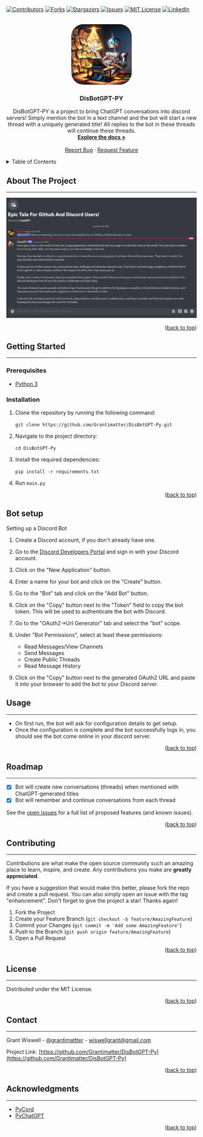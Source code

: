 <!-- Improved compatibility of back to top link: See: https://github.com/othneildrew/Best-README-Template/pull/73 -->
<a name="readme-top"></a>

<!-- PROJECT SHIELDS -->
<!--
*** I'm using markdown "reference style" links for readability.
*** Reference links are enclosed in brackets [ ] instead of parentheses ( ).
*** See the bottom of this document for the declaration of the reference variables
*** for contributors-url, forks-url, etc. This is an optional, concise syntax you may use.
*** https://www.markdownguide.org/basic-syntax/#reference-style-links
-->
[![Contributors][contributors-shield]][contributors-url]
[![Forks][forks-shield]][forks-url]
[![Stargazers][stars-shield]][stars-url]
[![Issues][issues-shield]][issues-url]
[![MIT License][license-shield]][license-url]
[![LinkedIn][linkedin-shield]][linkedin-url]



<!-- PROJECT LOGO -->
<br />
<div align="center">
  <a href="https://github.com/Grantimatter/DisBotGPT-Py">
    <img src="./logo.png" alt="Logo" width="160" height="160" style="border-radius:2rem">
  </a>

<h3 align="center">DisBotGPT-PY</h3>

  <p align="center">
    DisBotGPT-PY is a project to bring ChatGPT conversations into discord servers!
    Simply mention the bot in a text channel and the bot will start a new thread with a uniquely generated title! All replies to the bot in these threads will continue these threads.
    <br />
    <a href="https://github.com/Grantimatter/DisBotGPT-Py"><strong>Explore the docs »</strong></a>
    <br />
    <br />
    <a href="https://github.com/Grantimatter/DisBotGPT-Py/issues">Report Bug</a>
    ·
    <a href="https://github.com/Grantimatter/DisBotGPT-Py/issues">Request Feature</a>
  </p>
</div>


<!-- TABLE OF CONTENTS -->
<details>
  <summary>Table of Contents</summary>
  <ol>
    <li>
      <a href="#about-the-project">About The Project</a>
    </li>
    <li>
      <a href="#getting-started">Getting Started</a>
      <ul>
        <li><a href="#prerequisites">Prerequisites</a></li>
        <li><a href="#installation">Installation</a></li>
      </ul>
    </li>
    <li><a href="#usage">Usage</a></li>
    <li><a href="#roadmap">Roadmap</a></li>
    <li><a href="#contributing">Contributing</a></li>
    <li><a href="#license">License</a></li>
    <li><a href="#contact">Contact</a></li>
    <li><a href="#acknowledgments">Acknowledgments</a></li>
  </ol>
</details>



<!-- ABOUT THE PROJECT -->
## About The Project
---
![DisBotGPT-PY Screen Shot](/example.png)
<p align="right">(<a href="#readme-top">back to top</a>)</p>



<!-- GETTING STARTED -->
## Getting Started
---
### Prerequisites

* [Python 3](https://www.python.org/downloads/)

### Installation
1. Clone the repository by running the following command:

    `git clone https://github.com/Grantimatter/DisBotGPT-Py.git`

2. Navigate to the project directory:

    `cd DisBotGPT-Py`

3. Install the required dependencies:

    `pip install -r requirements.txt`

4. Run `main.py`

<p align="right">(<a href="#readme-top">back to top</a>)</p>



<!-- USAGE EXAMPLES -->

## Bot setup
Setting up a Discord Bot

1. Create a Discord account, if you don't already have one.

2. Go to the [Discord Developers Portal](https://discord.com/developers/docs/game-sdk/applications) and sign in with your Discord account.

3. Click on the "New Application" button.

4. Enter a name for your bot and click on the "Create" button.

5. Go to the "Bot" tab and click on the "Add Bot" button.

6. Click on the "Copy" button next to the "Token" field to copy the bot token. This will be used to authenticate the bot with Discord.

7. Go to the "OAuth2->Url Generator" tab and select the "bot" scope.

8. Under "Bot Permissions", select at least these permissions:
   - Read Messages/View Channels
   - Send Messages
   - Create Public Threads
   - Read Message History

9.  Click on the "Copy" button next to the generated OAuth2 URL and paste it into your browser to add the bot to your Discord server.

## Usage
---
- On first run, the bot will ask for configuration details to get setup.
- Once the configuration is complete and the bot successfully logs in, you should see the bot come online in your discord server.

<p align="right">(<a href="#readme-top">back to top</a>)</p>



<!-- ROADMAP -->
## Roadmap
---
- [x] Bot will create new conversations (threads) when mentioned with ChatGPT-generated titles
- [x] Bot will remember and continue conversations from each thread

See the [open issues](https://github.com/Grantimatter/DisBotGPT-Py/issues) for a full list of proposed features (and known issues).

<p align="right">(<a href="#readme-top">back to top</a>)</p>



<!-- CONTRIBUTING -->
## Contributing
---
Contributions are what make the open source community such an amazing place to learn, inspire, and create. Any contributions you make are **greatly appreciated**.

If you have a suggestion that would make this better, please fork the repo and create a pull request. You can also simply open an issue with the tag "enhancement".
Don't forget to give the project a star! Thanks again!

1. Fork the Project
2. Create your Feature Branch (`git checkout -b feature/AmazingFeature`)
3. Commit your Changes (`git commit -m 'Add some AmazingFeature'`)
4. Push to the Branch (`git push origin feature/AmazingFeature`)
5. Open a Pull Request

<p align="right">(<a href="#readme-top">back to top</a>)</p>



<!-- LICENSE -->
## License
---
Distributed under the MIT License.

<p align="right">(<a href="#readme-top">back to top</a>)</p>



<!-- CONTACT -->
## Contact
---
Grant Wiswell - [@grantimattter](https://twitter.com/grantimattter) - wiswellgrant@gmail.com

Project Link: [https://github.com/Grantimatter/DisBotGPT-Py](https://github.com/Grantimatter/DisBotGPT-Py)

<p align="right">(<a href="#readme-top">back to top</a>)</p>



<!-- ACKNOWLEDGMENTS -->
## Acknowledgments
---
* [PyCord](https://docs.pycord.dev/en/stable/)
* [PyChatGPT](https://github.com/rawandahmad698/PyChatGPT)


<p align="right">(<a href="#readme-top">back to top</a>)</p>


<!-- MARKDOWN LINKS & IMAGES -->
<!-- https://www.markdownguide.org/basic-syntax/#reference-style-links -->
[contributors-shield]: https://img.shields.io/github/contributors/Grantimatter/DisBotGPT-Py.svg?style=for-the-badge
[contributors-url]: https://github.com/Grantimatter/DisBotGPT-Py/graphs/contributors
[forks-shield]: https://img.shields.io/github/forks/Grantimatter/DisBotGPT-Py.svg?style=for-the-badge
[forks-url]: https://github.com/Grantimatter/DisBotGPT-Py/network/members
[stars-shield]: https://img.shields.io/github/stars/Grantimatter/DisBotGPT-Py.svg?style=for-the-badge
[stars-url]: https://github.com/Grantimatter/DisBotGPT-Py/stargazers
[issues-shield]: https://img.shields.io/github/issues/Grantimatter/DisBotGPT-Py.svg?style=for-the-badge
[issues-url]: https://github.com/Grantimatter/DisBotGPT-Py/issues
[license-shield]: https://img.shields.io/github/license/Grantimatter/DisBotGPT-Py.svg?style=for-the-badge
[license-url]: https://github.com/Grantimatter/DisBotGPT-Py/blob/master/LICENSE.txt
[linkedin-shield]: https://img.shields.io/badge/-LinkedIn-black.svg?style=for-the-badge&logo=linkedin&colorB=555
[linkedin-url]: https://linkedin.com/in/linkedin_username
[product-screenshot]: images/screenshot.png